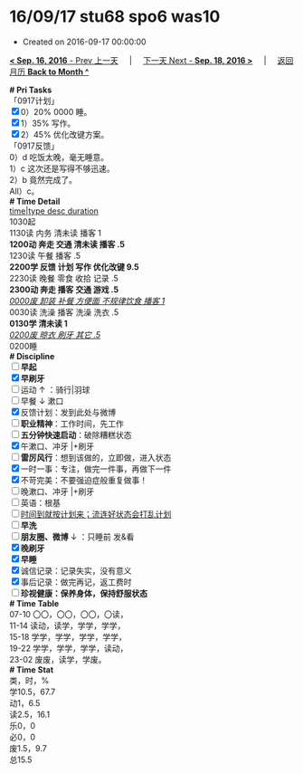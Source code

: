 # 16/09/17 stu68 spo6 was10

- Created on 2016-09-17 00:00:00

[**< Sep. 16, 2016** - Prev 上一天](/lifelogs/2016/09/d16.md) &nbsp; &nbsp; | &nbsp; &nbsp; [下一天 Next - **Sep. 18, 2016 >**](/lifelogs/2016/09/d18.md) &nbsp; &nbsp; |  &nbsp; &nbsp; [返回月历 **Back to Month ^**](/lifelogs/2016/09/index.md)
<br/><div><b># Pri Tasks</b></div><div>「0917计划」</div><div><input checked="true" type="checkbox"/>0）20% 0000 睡。</div><div><input checked="true" type="checkbox"/>1）35% 写作。</div><div><input checked="true" type="checkbox"/>2）45% 优化改键方案。</div><div>「0917反馈」</div><div>0）d 吃饭太晚，毫无睡意。</div><div>1）c 这次还是写得不够迅速。</div><div>2）b 竟然完成了。</div><div>All）c。</div><div><b># Time Detail</b></div><div><u>time|type desc duration</u></div><div>1030起</div><div>1130读 内务 清未读 播客 1</div><div><b>1200动 奔走 交通 清未读 播客 .5</b></div><div>1230读 午餐 播客 .5</div><div><b>2200学 反馈 计划 写作 优化改键 9.5</b></div><div>2230读 晚餐 零食 收拾 记录 .5</div><div><b>2300动 奔走 播客 交通 游戏 .5</b></div><div><u><i>0000废 卸装 补餐 方便面 不规律饮食 播客 1</i></u></div><div>0030读 洗澡 播客 洗澡 洗衣 .5</div><div><b>0130学 清未读 1</b></div><div><u><i>0200废 晾衣 刷牙 其它 .5</i></u></div><div>0200睡</div><div><b># Discipline</b></div><div><b><input type="checkbox"/></b><b>早起</b></div><div><input checked="true" type="checkbox"/><b>早刷牙</b></div><div><input type="checkbox"/>运动 ↑ ：骑行|羽球</div><div><input type="checkbox"/>早餐 ↓ 漱口</div><div><input checked="true" type="checkbox"/>反馈计划：发到此处与微博</div><div><input type="checkbox"/><b>职业精神</b>：工作时间，先工作</div><div><input type="checkbox"/><b>五分钟快速启动</b>：破除糟糕状态</div><div><input checked="true" type="checkbox"/>午漱口、冲牙 |+刷牙</div><div><input type="checkbox"/><b>雷厉风行</b>：想到该做的，立即做，进入状态</div><div><input checked="true" type="checkbox"/>一时一事：专注，做完一件事，再做下一件</div><div><input checked="true" type="checkbox"/>不苛完美：不要强迫症般重复做事！</div><div><input type="checkbox"/>晚漱口、冲牙 |+刷牙</div><div><input type="checkbox"/>英语：根基</div><div><u><input type="checkbox"/></u><u>时间到就按计划来；流连好状态会打乱计划</u></div><div><input type="checkbox"/><b>早洗</b></div><div><b><input type="checkbox"/></b><b>朋友圈、微博</b> ↓ ：只睡前 发&amp;看</div><div><b><input checked="true" type="checkbox"/></b><b>晚刷牙</b></div><div><input checked="true" type="checkbox"/><b>早睡</b></div><div><input checked="true" type="checkbox"/>诚信记录：记录失实，没有意义</div><div><input checked="true" type="checkbox"/>事后记录：做完再记，返工费时</div><div><b><input type="checkbox"/></b><b>珍视健康：保养身体，保持舒服状态</b></div><div><b># Time Table</b></div><div>07-10 〇〇，〇〇，〇〇，〇读，</div><div>11-14 读动，读学，学学，学学，</div><div>15-18 学学，学学，学学，学学，</div><div>19-22 学学，学学，学学，读动，</div><div>23-02 废废，读学，学废。</div><div><b># Time Stat</b></div><div>类，时，%</div><div>学10.5，67.7</div><div>动1，6.5</div><div>读2.5，16.1</div><div>乐0，0</div><div>必0，0</div><div>废1.5，9.7</div><div>总15.5</div>
